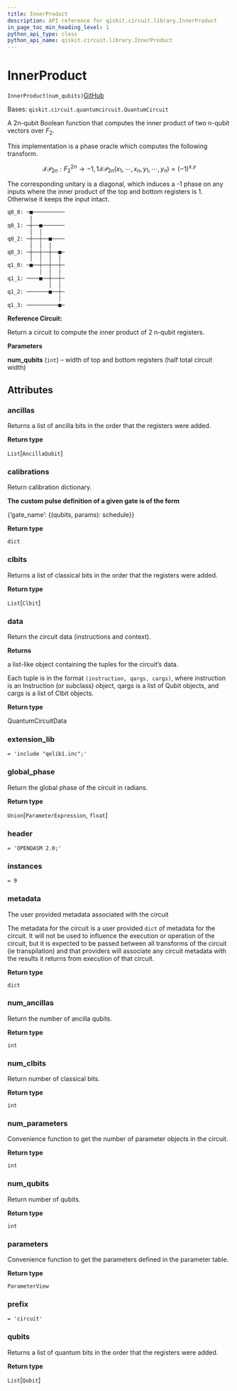 ```yaml
---
title: InnerProduct
description: API reference for qiskit.circuit.library.InnerProduct
in_page_toc_min_heading_level: 1
python_api_type: class
python_api_name: qiskit.circuit.library.InnerProduct
---
```


# InnerProduct

<span id="qiskit.circuit.library.InnerProduct" />

`InnerProduct(num_qubits)`[GitHub](https://github.com/qiskit/qiskit/tree/stable/0.20/qiskit/circuit/library/boolean_logic/inner_product.py "view source code")

Bases: `qiskit.circuit.quantumcircuit.QuantumCircuit`

A 2n-qubit Boolean function that computes the inner product of two n-qubit vectors over $F_2$.

This implementation is a phase oracle which computes the following transform.

$$
\mathcal{IP}_{2n} : F_2^{2n} \rightarrow {-1, 1}
\mathcal{IP}_{2n}(x_1, \cdots, x_n, y_1, \cdots, y_n) = (-1)^{x.y}
$$

The corresponding unitary is a diagonal, which induces a -1 phase on any inputs where the inner product of the top and bottom registers is 1. Otherwise it keeps the input intact.

```python
q0_0: ─■──────────
       │
q0_1: ─┼──■───────
       │  │
q0_2: ─┼──┼──■────
       │  │  │
q0_3: ─┼──┼──┼──■─
       │  │  │  │
q1_0: ─■──┼──┼──┼─
          │  │  │
q1_1: ────■──┼──┼─
             │  │
q1_2: ───────■──┼─
                │
q1_3: ──────────■─
```

**Reference Circuit:**

Return a circuit to compute the inner product of 2 n-qubit registers.

**Parameters**

**num\_qubits** (`int`) – width of top and bottom registers (half total circuit width)

## Attributes

<span id="qiskit.circuit.library.InnerProduct.ancillas" />

### ancillas

Returns a list of ancilla bits in the order that the registers were added.

**Return type**

`List`\[`AncillaQubit`]

<span id="qiskit.circuit.library.InnerProduct.calibrations" />

### calibrations

Return calibration dictionary.

**The custom pulse definition of a given gate is of the form**

\{‘gate\_name’: \{(qubits, params): schedule}}

**Return type**

`dict`

<span id="qiskit.circuit.library.InnerProduct.clbits" />

### clbits

Returns a list of classical bits in the order that the registers were added.

**Return type**

`List`\[`Clbit`]

<span id="qiskit.circuit.library.InnerProduct.data" />

### data

Return the circuit data (instructions and context).

**Returns**

a list-like object containing the tuples for the circuit’s data.

Each tuple is in the format `(instruction, qargs, cargs)`, where instruction is an Instruction (or subclass) object, qargs is a list of Qubit objects, and cargs is a list of Clbit objects.

**Return type**

QuantumCircuitData

<span id="qiskit.circuit.library.InnerProduct.extension_lib" />

### extension\_lib

`= 'include "qelib1.inc";'`

<span id="qiskit.circuit.library.InnerProduct.global_phase" />

### global\_phase

Return the global phase of the circuit in radians.

**Return type**

`Union`\[`ParameterExpression`, `float`]

<span id="qiskit.circuit.library.InnerProduct.header" />

### header

`= 'OPENQASM 2.0;'`

<span id="qiskit.circuit.library.InnerProduct.instances" />

### instances

`= 9`

<span id="qiskit.circuit.library.InnerProduct.metadata" />

### metadata

The user provided metadata associated with the circuit

The metadata for the circuit is a user provided `dict` of metadata for the circuit. It will not be used to influence the execution or operation of the circuit, but it is expected to be passed between all transforms of the circuit (ie transpilation) and that providers will associate any circuit metadata with the results it returns from execution of that circuit.

**Return type**

`dict`

<span id="qiskit.circuit.library.InnerProduct.num_ancillas" />

### num\_ancillas

Return the number of ancilla qubits.

**Return type**

`int`

<span id="qiskit.circuit.library.InnerProduct.num_clbits" />

### num\_clbits

Return number of classical bits.

**Return type**

`int`

<span id="qiskit.circuit.library.InnerProduct.num_parameters" />

### num\_parameters

Convenience function to get the number of parameter objects in the circuit.

**Return type**

`int`

<span id="qiskit.circuit.library.InnerProduct.num_qubits" />

### num\_qubits

Return number of qubits.

**Return type**

`int`

<span id="qiskit.circuit.library.InnerProduct.parameters" />

### parameters

Convenience function to get the parameters defined in the parameter table.

**Return type**

`ParameterView`

<span id="qiskit.circuit.library.InnerProduct.prefix" />

### prefix

`= 'circuit'`

<span id="qiskit.circuit.library.InnerProduct.qubits" />

### qubits

Returns a list of quantum bits in the order that the registers were added.

**Return type**

`List`\[`Qubit`]

